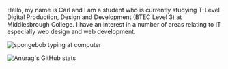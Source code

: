 Hello, my name is Carl and I am a student who is currently studying T-Level Digital Production, Design and Development (BTEC Level 3) at Middlesbrough College. I have an interest in a number of areas relating to IT especially web design and web development.

![spongebob typing at computer](https://github.com/CarlBaines/CarlBaines/assets/113366630/831449fb-c10f-4114-8139-0775b9382398)

![Anurag's GitHub stats](https://github-readme-stats.vercel.app/api?username=CarlBaines&theme=dark&show_icons=true)
